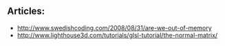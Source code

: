
## Articles:
- http://www.swedishcoding.com/2008/08/31/are-we-out-of-memory
- http://www.lighthouse3d.com/tutorials/glsl-tutorial/the-normal-matrix/
